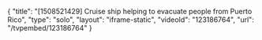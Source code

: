 {
    "title": "[1508521429] Cruise ship helping to evacuate people from Puerto Rico",
    "type": "solo",
    "layout": "iframe-static",
    "videoId": "123186764",
    "url": "\/tvpembed\/123186764"
}